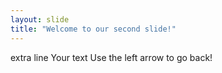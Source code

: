 ```yaml
---
layout: slide
title: "Welcome to our second slide!"
---
```

extra line
Your text
Use the left arrow to go back!
